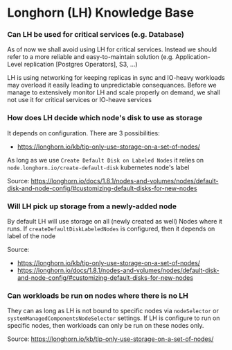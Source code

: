 # Longhorn (LH) Knowledge Base

### Can LH be used for critical services (e.g. Database)

As of now we shall avoid using LH for critical services. Instead we should refer to a more reliable and easy-to-maintain solution (e.g. Application-Level replication [Postgres Operators], S3, ...)

LH is using networking for keeping replicas in sync and IO-heavy workloads may overload it easily leading to unpredictable consequances. Before we manage to extensively monitor LH and scale properly on demand, we shall not use it for critical services or IO-heave services

### How does LH decide which node's disk to use as storage

It depends on configuration. There are 3 possibilities:
* https://longhorn.io/kb/tip-only-use-storage-on-a-set-of-nodes/

As long as we use `Create Default Disk on Labeled Nodes` it relies on `node.longhorn.io/create-default-disk` kubernetes node's label

Source: https://longhorn.io/docs/1.8.1/nodes-and-volumes/nodes/default-disk-and-node-config/#customizing-default-disks-for-new-nodes

### Will LH pick up storage from a newly-added node

By default LH will use storage on all (newly created as well) Nodes where it runs. If `createDefaultDiskLabeledNodes` is configured, then it depends on label of the node

Source:
* https://longhorn.io/kb/tip-only-use-storage-on-a-set-of-nodes/
* https://longhorn.io/docs/1.8.1/nodes-and-volumes/nodes/default-disk-and-node-config/#customizing-default-disks-for-new-nodes

### Can workloads be run on nodes where there is no LH

They can as long as LH is not bound to specific nodes via `nodeSelector` or `systemManagedComponentsNodeSelector` settings. If LH is configure to run on specific nodes, then workloads can only be run on these nodes only.

Source: https://longhorn.io/kb/tip-only-use-storage-on-a-set-of-nodes/
